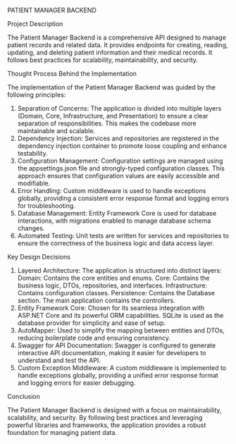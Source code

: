 PATIENT MANAGER BACKEND

Project Description

The Patient Manager Backend is a comprehensive API designed to manage patient records and related data. It provides endpoints for creating, reading, updating, and deleting patient information and their medical records. It follows best practices for scalability, maintainability, and security.

Thought Process Behind the Implementation

The implementation of the Patient Manager Backend was guided by the following principles:
1.	Separation of Concerns: The application is divided into multiple layers (Domain, Core, Infrastructure, and Presentation) to ensure a clear separation of responsibilities. This makes the codebase more maintainable and scalable.
2.	Dependency Injection: Services and repositories are registered in the dependency injection container to promote loose coupling and enhance testability.
3.	Configuration Management: Configuration settings are managed using the appsettings.json file and strongly-typed configuration classes. This approach ensures that configuration values are easily accessible and modifiable.
4.	Error Handling: Custom middleware is used to handle exceptions globally, providing a consistent error response format and logging errors for troubleshooting.
5.	Database Management: Entity Framework Core is used for database interactions, with migrations enabled to manage database schema changes.
6.	Automated Testing: Unit tests are written for services and repositories to ensure the correctness of the business logic and data access layer.

Key Design Decisions

1.	Layered Architecture: The application is structured into distinct layers:
	Domain: Contains the core entities and enums.
	Core: Contains the business logic, DTOs, repositories, and interfaces.
	Infrastructure: Contains configuration classes.
	Persistence: Contains the Database section.
    The main application contains the controllers.
2.	Entity Framework Core: Chosen for its seamless integration with ASP.NET Core and its powerful ORM capabilities. SQLite is used as the database provider for simplicity and ease of setup.
3.	AutoMapper: Used to simplify the mapping between entities and DTOs, reducing boilerplate code and ensuring consistency.
4.	Swagger for API Documentation: Swagger is configured to generate interactive API documentation, making it easier for developers to understand and test the API.
5.	Custom Exception Middleware: A custom middleware is implemented to handle exceptions globally, providing a unified error response format and logging errors for easier debugging.

Conclusion

The Patient Manager Backend is designed with a focus on maintainability, scalability, and security. By following best practices and leveraging powerful libraries and frameworks, the application provides a robust foundation for managing patient data.
